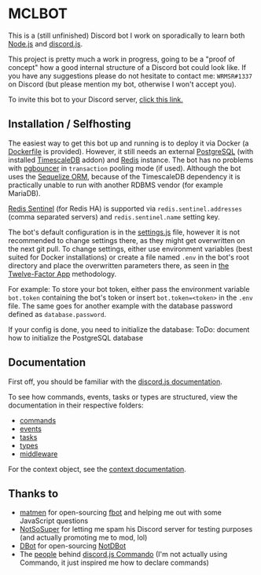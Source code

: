 # MCLBOT

This is a (still unfinished) Discord bot I work on sporadically to learn both [Node.js](http://nodejs.org) and [discord.js](https://discord.js.org).

This project is pretty much a work in progress, going to be a "proof of concept" how a good internal structure of a Discord bot could look like. If you have any suggestions please do not hesitate to contact me: `WRMSR#1337` on Discord (but please mention my bot, otherwise I won't accept you).

To invite this bot to your Discord server, [click this link.](https://discordapp.com/oauth2/authorize?client_id=249732355030384641&scope=bot&permissions=8)

## Installation / Selfhosting

The easiest way to get this bot up and running is to deploy it via Docker (a [Dockerfile](Dockerfile) is provided). However, it still needs an external [PostgreSQL](https://postgresql.org) (with installed [TimescaleDB](https://github.com/timescale/timescaledb) addon) and [Redis](https://redis.io) instance. The bot has no problems with [pgbouncer](https://pgbouncer.github.io) in `transaction` pooling mode (if used). Although the bot uses the [Sequelize ORM](https://github.com/sequelize/sequelize), because of the TimescaleDB dependency it is practically unable to run with another RDBMS vendor (for example MariaDB).

[Redis Sentinel](https://redis.io/topics/sentinel) (for Redis HA) is supported via `redis.sentinel.addresses` (comma separated servers) and `redis.sentinel.name` setting key.

The bot's default configuration is in the [settings.js](lib/settings.js) file, however it is not recommended to change settings there, as they might get overwritten on the next git pull. To change settings, either use environment variables (best suited for Docker installations) or create a file named `.env` in the bot's root directory and place the overwritten parameters there, as seen in [the Twelve-Factor App](https://12factor.net/config) methodology.

For example: To store your bot token, either pass the environment variable `bot.token` containing the bot's token or insert `bot.token=<token>` in the `.env` file. The same goes for another example with the database password defined as `database.password`.

If your config is done, you need to initialize the database: 
ToDo: document how to initialize the PostgreSQL database

## Documentation

First off, you should be familiar with the [discord.js documentation](https://discord.js.org/#/docs/main/master).

To see how commands, events, tasks or types are structured, view the documentation in their respective folders:

- [commands](commands/README.md)
- [events](events/README.md)
- [tasks](tasks/README.md)
- [types](types/README.md)
- [middleware](middleware/README.md)

For the context object, see the [context documentation](context.md).

## Thanks to

- [matmen](https://gitlab.com/matmen) for open-sourcing [fbot](https://gitlab.com/matmen/fbot) and helping me out with some JavaScript questions
- [NotSoSuper](https://github.com/NotSoSuper) for letting me spam his Discord server for testing purposes (and actually promoting me to mod, lol)
- [DBot](https://gitlab.com/DBotThePony) for open-sourcing [NotDBot](https://gitlab.com/DBotThePony/DBotTheDiscordBot)
- The [people](https://github.com/discordjs/Commando/graphs/contributors) behind [discord.js Commando](https://discord.js.org/#/docs/commando) (I'm not actually using Commando, it just inspired me how to declare commands)
